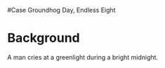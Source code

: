 #Case Groundhog Day, Endless Eight
# Background
A man cries at a greenlight during a bright midnight.